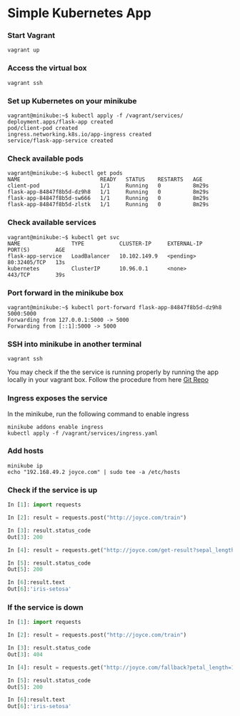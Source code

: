 # Simple Kubernetes App

### Start Vagrant
```vagrant up```

### Access the virtual box
```vagrant ssh```

### Set up Kubernetes on your minikube
```
vagrant@minikube:~$ kubectl apply -f /vagrant/services/
deployment.apps/flask-app created
pod/client-pod created
ingress.networking.k8s.io/app-ingress created
service/flask-app-service created
```

### Check available pods
```
vagrant@minikube:~$ kubectl get pods
NAME                         READY   STATUS    RESTARTS   AGE
client-pod                   1/1     Running   0          8m29s
flask-app-84847f8b5d-dz9h8   1/1     Running   0          8m29s
flask-app-84847f8b5d-sw666   1/1     Running   0          8m29s
flask-app-84847f8b5d-zlstk   1/1     Running   0          8m29s
```

### Check available services
```
vagrant@minikube:~$ kubectl get svc
NAME                TYPE           CLUSTER-IP     EXTERNAL-IP   PORT(S)        AGE
flask-app-service   LoadBalancer   10.102.149.9   <pending>     80:32405/TCP   13s
kubernetes          ClusterIP      10.96.0.1      <none>        443/TCP        39s
```

### Port forward in the minikube box
```
vagrant@minikube:~$ kubectl port-forward flask-app-84847f8b5d-dz9h8 5000:5000
Forwarding from 127.0.0.1:5000 -> 5000
Forwarding from [::1]:5000 -> 5000
```

### SSH into minikube in another terminal
```
vagrant ssh
```
You may check if the the service is running properly by running the app locally in your vagrant box.
Follow the procedure from here [Git Repo](https://github.com/joyceiphone/app)

### Ingress exposes the service
In the minikube, run the following command to enable ingress
```
minikube addons enable ingress
kubectl apply -f /vagrant/services/ingress.yaml
```

### Add hosts
```
minikube ip
echo "192.168.49.2 joyce.com" | sudo tee -a /etc/hosts
```

### Check if the service is up

```python
In [1]: import requests

In [2]: result = requests.post("http://joyce.com/train")

In [3]: result.status_code
Out[3]: 200

In [4]: result = requests.get("http://joyce.com/get-result?sepal_length=1&sepal_width=2&petal_length=3&petal_width=4")

In [5]: result.status_code
Out[5]: 200

In [6]:result.text
Out[6]:'iris-setosa'
```

### If the service is down
```python
In [1]: import requests

In [2]: result = requests.post("http://joyce.com/train")

In [3]: result.status_code
Out[3]: 404

In [4]: result = requests.get("http://joyce.com/fallback?petal_length=1")

In [5]: result.status_code
Out[5]: 200

In [6]:result.text
Out[6]:'iris-setosa'
```